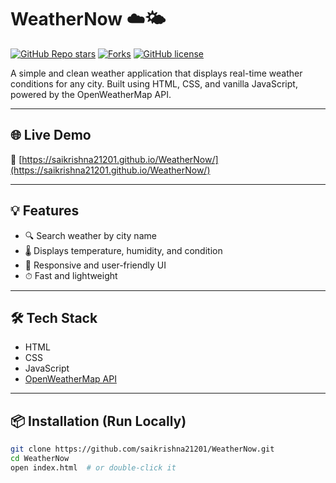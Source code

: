 # WeatherNow ☁️🌤️  
[![GitHub Repo stars](https://img.shields.io/github/stars/saikrishna21201/WeatherNow?style=social)](https://github.com/saikrishna21201/WeatherNow/stargazers)
[![Forks](https://img.shields.io/github/forks/saikrishna21201/WeatherNow?style=social)](https://github.com/saikrishna21201/WeatherNow/network)
[![GitHub license](https://img.shields.io/github/license/saikrishna21201/WeatherNow)](https://github.com/saikrishna21201/WeatherNow/blob/main/LICENSE)

A simple and clean weather application that displays real-time weather conditions for any city. Built using HTML, CSS, and vanilla JavaScript, powered by the OpenWeatherMap API.

---

## 🌐 Live Demo  
🔗 [https://saikrishna21201.github.io/WeatherNow/](https://saikrishna21201.github.io/WeatherNow/)

---

## 💡 Features
- 🔍 Search weather by city name
- 🌡 Displays temperature, humidity, and condition
- 🎨 Responsive and user-friendly UI
- ⏱ Fast and lightweight

---

## 🛠 Tech Stack
- HTML  
- CSS  
- JavaScript  
- [OpenWeatherMap API](https://openweathermap.org/api)

---

## 📦 Installation (Run Locally)

```bash
git clone https://github.com/saikrishna21201/WeatherNow.git
cd WeatherNow
open index.html  # or double-click it
